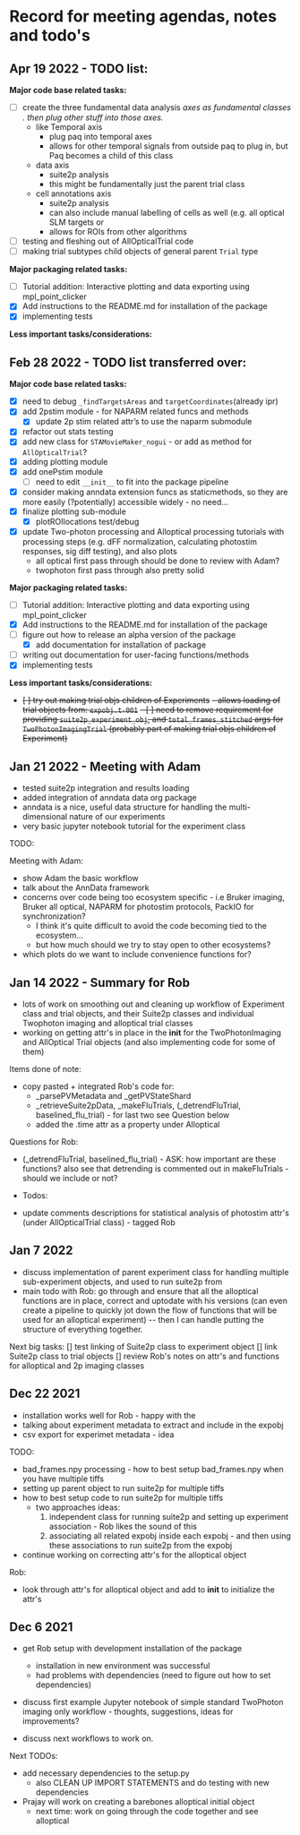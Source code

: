 # Record for meeting agendas, notes and todo's 

## Apr 19 2022 - TODO list:

**Major code base related tasks:**

- [ ]  create the three fundamental data analysis *axes as fundamental classes . then plug other stuff into those axes.*
    - like Temporal axis
        - plug paq into temporal axes
        - allows for other temporal signals from outside paq to plug in, but Paq becomes a child of this class
    - data axis
        - suite2p analysis
        - this might be fundamentally just the parent trial class
    - cell annotations axis
        - suite2p analysis
        - can also include manual labelling of cells as well (e.g. all optical SLM targets or
        - allows for ROIs from other algorithms
- [ ]  testing and fleshing out of AllOpticalTrial code
- [ ]  making trial subtypes child objects of general parent `Trial` type

**Major packaging related tasks:**

- [ ]  Tutorial addition: Interactive plotting and data exporting using mpl_point_clicker
- [x]  Add instructions to the README.md for installation of the package
- [x]  implementing tests

**Less important tasks/considerations:**


## Feb 28 2022 - TODO list transferred over:
**Major code base related tasks:**

- [x]  need to debug `_findTargetsAreas` and `targetCoordinates`(already ipr)
- [x]  add 2pstim module - for NAPARM related funcs and methods
    - [x]  update 2p stim related attr’s to use the naparm submodule
- [x]  refactor out stats testing
- [x]  add new class for `STAMovieMaker_nogui` - or add as method for `AllOpticalTrial`?
- [x]  adding plotting module
- [x]  add onePstim module
    - [ ]  need to edit `__init__` to fit into the package pipeline
- [x]  consider making anndata extension funcs as staticmethods, so they are more easily (?potentially) accessible widely - no need...
- [x]  finalize plotting sub-module
    - [x]  plotROIlocations test/debug
- [x]  update Two-photon processing and Alloptical processing tutorials with processing steps (e.g. dFF normalization, calculating photostim responses, sig diff testing), and also plots
    - all optical first pass through should be done to review with Adam?
    - twophoton first pass through also pretty solid

**Major packaging related tasks:**

- [ ]  Tutorial addition: Interactive plotting and data exporting using mpl_point_clicker
- [x]  Add instructions to the README.md for installation of the package
- [ ]  figure out how to release an alpha version of the package
    - [x]  add documentation for installation of package
- [ ]  writing out documentation for user-facing functions/methods
- [x]  implementing tests

**Less important tasks/considerations:**

- ~~[ ]  try out making trial objs children of Experiments~~
    ~~- allows loading of trial objects from: `expobj.t-001`~~
    ~~- [ ]  need to remove requirement for providing `suite2p_experiment_obj`, and `total_frames_stitched`  args for `TwoPhotonImagingTrial` (probably part of making trial objs children of Experiment)~~




## Jan 21 2022 - Meeting with Adam
- tested suite2p integration and results loading
- added integration of anndata data org package
- anndata is a nice, useful data structure for handling the multi-dimensional nature of our experiments
- very basic jupyter notebook tutorial for the experiment class

TODO:

Meeting with Adam:
- show Adam the basic workflow
- talk about the AnnData framework
- concerns over code being too ecosystem specific - i.e Bruker imaging, Bruker all optical, NAPARM for photostim protocols, PackIO for synchronization?
  - I think it's quite difficult to avoid the code becoming tied to the ecosystem...
  - but how much should we try to stay open to other ecosystems?
- which plots do we want to include convenience functions for?


## Jan 14 2022 - Summary for Rob
- lots of work on smoothing out and cleaning up workflow of Experiment class and trial objects, and their Suite2p classes and individual Twophoton imaging and alloptical trial classes
- working on getting attr's in place in the __init__ for the TwoPhotonImaging and AllOptical Trial objects (and also implementing code for some of them)


Items done of note:
- copy pasted + integrated Rob's code for:
  - _parsePVMetadata and _getPVStateShard
  - _retrieveSuite2pData, _makeFluTrials, (_detrendFluTrial, baselined_flu_trial) - for last two see Question below
  - added the .time attr as a property under Alloptical

Questions for Rob:
- (_detrendFluTrial, baselined_flu_trial) - ASK: how important are these functions? also see that detrending is commented out in makeFluTrials - should we include or not?

- Todos:
- update comments descriptions for statistical analysis of photostim attr's (under AllOpticalTrial class) - tagged Rob


## Jan 7 2022
- discuss implementation of parent experiment class for handling multiple sub-experiment objects, and used to run suite2p from
- main todo with Rob: go through and ensure that all the alloptical functions are in place, correct and uptodate with his versions
  (can even create a pipeline to quickly jot down the flow of functions that will be used for an alloptical experiment)
-- then I can handle putting the structure of everything together.

Next big tasks:
[] test linking of Suite2p class to experiment object 
[] link Suite2p class to trial objects
[] review Rob's notes on attr's and functions for alloptical and 2p imaging classes


## Dec 22 2021
- installation works well for Rob - happy with the 
- talking about experiment metadata to extract and include in the expobj
- csv export for experimet metadata - idea 

TODO:
- bad_frames.npy processing - how to best setup bad_frames.npy when you have multiple tiffs
- setting up parent object to run suite2p for multiple tiffs
- how to best setup code to run suite2p for multiple tiffs 
  - two approaches ideas:
    1) independent class for running suite2p and setting up experiment association - Rob likes the sound of this
    2) associating all related expobj inside each expobj - and then using these associations to run suite2p from the expobj
- continue working on correcting attr's for the alloptical object

Rob:
- look through attr's for alloptical object and add to __init__ to initialize the attr's



## Dec 6 2021
- get Rob setup with development installation of the package
  - installation in new environment was successful
  - had problems with dependencies (need to figure out how to set dependencies)


- discuss first example Jupyter notebook of simple standard TwoPhoton imaging only workflow - thoughts, suggestions, ideas for improvements?
- discuss next workflows to work on.


Next TODOs:
  - add necessary dependencies to the setup.py 
    - also CLEAN UP IMPORT STATEMENTS and do testing with new dependencies
  - Prajay will work on creating a barebones alloptical initial object
    - next time: work on going through the code together and see alloptical  
